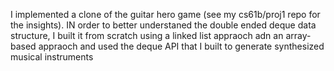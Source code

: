 I implemented a clone of the guitar hero game (see my cs61b/proj1 repo for the insights). IN order to better understaned the double ended deque data structure, I built it from scratch using a linked list appraoch adn an array-based appraoch and used the deque API that I built to generate synthesized musical instruments
